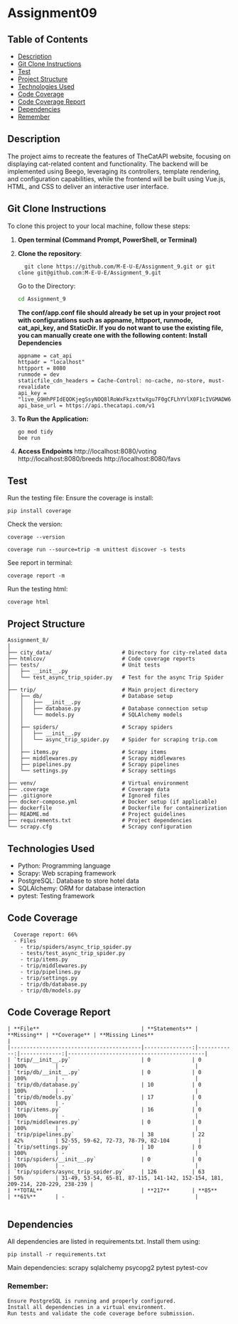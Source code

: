 # Assignment09


## Table of Contents
- [Description](#description)
- [Git Clone Instructions](#git-clone-instructions)
- [Test](#test)
- [Project Structure](#project-structure)
- [Technologies Used](#technologies-used)
- [Code Coverage](#code_coverage)
- [Code Coverage Report](#code_coverage_report)
- [Dependencies](#dependencies)
- [Remember](#remember)


## Description

The project aims to recreate the features of TheCatAPI website, focusing on displaying cat-related content and functionality. The backend will be implemented using Beego, leveraging its controllers, template rendering, and configuration capabilities, while the frontend will be built using Vue.js, HTML, and CSS to deliver an interactive user interface.
## Git Clone Instructions

To clone this project to your local machine, follow these steps:

1. **Open terminal (Command Prompt, PowerShell, or Terminal)**

2. **Clone the repository**:
   
         git clone https://github.com/M-E-U-E/Assignment_9.git or git clone git@github.com:M-E-U-E/Assignment_9.git
   
    Go to the Directory:
    ```bash
    cd Assignment_9
    ```

    **The conf/app.conf file should already be set up in your project root with configurations such as appname, httpport, runmode, cat_api_key, and StaticDir. If you do not want to use the existing file, you can manually create one with the following content:
    Install Dependencies**
    ```
    appname = cat_api
    httpadr = "localhost"
    httpport = 8080
    runmode = dev
    staticfile_cdn_headers = Cache-Control: no-cache, no-store, must-revalidate
    api_key = "live_G9HhPFIdEQOKjegSsyNOQ8lRoWxFkzxttwXgu7F0gCFLhYVlX0F1cIVGMADW6rtg"
    api_base_url = https://api.thecatapi.com/v1
    ```
3. **To Run the Application:**
    ```
    go mod tidy
    bee run
    ```
4. **Access Endpoints**
    http://localhost:8080/voting
    http://localhost:8080/breeds
    http://localhost:8080/favs



## Test
  Run the testing file:
  Ensure the coverage is install:
   ```
   pip install coverage
   ```
   Check the version:
   ```
   coverage --version
   ```

   ```
   coverage run --source=trip -m unittest discover -s tests
   ```
  See report in terminal:
   ```
   coverage report -m
   ```
  Run the testing html:
   ```
   coverage html
   ```
 
    

## Project Structure
```
Assignment_8/
│
├── city_data/                      # Directory for city-related data
├── htmlcov/                        # Code coverage reports
├── tests/                          # Unit tests
│   ├── __init__.py
│   └── test_async_trip_spider.py   # Test for the async Trip Spider
│
├── trip/                           # Main project directory
│   ├── db/                         # Database setup
│   │   ├── __init__.py
│   │   ├── database.py             # Database connection setup
│   │   └── models.py               # SQLAlchemy models
│   │
│   ├── spiders/                    # Scrapy spiders
│   │   ├── __init__.py
│   │   └── async_trip_spider.py    # Spider for scraping trip.com
│   │
│   ├── items.py                    # Scrapy items
│   ├── middlewares.py              # Scrapy middlewares
│   ├── pipelines.py                # Scrapy pipelines
│   └── settings.py                 # Scrapy settings
│
├── venv/                           # Virtual environment
├── .coverage                       # Coverage data
├── .gitignore                      # Ignored files
├── docker-compose.yml              # Docker setup (if applicable)
├── dockerfile                      # Dockerfile for containerization
├── README.md                       # Project guidelines
├── requirements.txt                # Project dependencies
└── scrapy.cfg                      # Scrapy configuration

```
## Technologies Used

- Python: Programming language
- Scrapy: Web scraping framework
- PostgreSQL: Database to store hotel data
- SQLAlchemy: ORM for database interaction
- pytest: Testing framework

  
## Code Coverage  
      Coverage report: 66%
      - Files
        - trip/spiders/async_trip_spider.py
        - tests/test_async_trip_spider.py
        - trip/items.py
        - trip/middlewares.py
        - trip/pipelines.py
        - trip/settings.py
        - trip/db/database.py
        - trip/db/models.py

## Code Coverage Report
```
| **File**                                | **Statements** | **Missing** | **Coverage** | **Missing Lines**                          |
|-----------------------------------------|---------------:|------------:|-------------:|-------------------------------------------|
| `trip/__init__.py`                      | 0             | 0          | 100%         | -                                         |
| `trip/db/__init__.py`                   | 0             | 0          | 100%         | -                                         |
| `trip/db/database.py`                   | 10            | 0          | 100%         | -                                         |
| `trip/db/models.py`                     | 17            | 0          | 100%         | -                                         |
| `trip/items.py`                         | 16            | 0          | 100%         | -                                         |
| `trip/middlewares.py`                   | 0             | 0          | 100%         | -                                         |
| `trip/pipelines.py`                     | 38            | 22         | 42%          | 52-55, 59-62, 72-73, 78-79, 82-104         |
| `trip/settings.py`                      | 10            | 0          | 100%         | -                                         |
| `trip/spiders/__init__.py`              | 0             | 0          | 100%         | -                                         |
| `trip/spiders/async_trip_spider.py`     | 126           | 63         | 50%          | 31-49, 53-54, 65-81, 87-115, 141-142, 152-154, 181, 209-214, 220-229, 238-239 |
| **TOTAL**                               | **217**       | **85**     | **61%**      | -                                         |
  
```
  
 ## Dependencies
  All dependencies are listed in requirements.txt. Install them using:

    pip install -r requirements.txt

  Main dependencies:
  scrapy
  sqlalchemy
  psycopg2
  pytest
  pytest-cov
  
 ### Remember:
    Ensure PostgreSQL is running and properly configured.
    Install all dependencies in a virtual environment.
    Run tests and validate the code coverage before submission.

